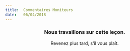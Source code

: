 ```yaml
---
title:  Commentaires Moniteurs
date:   06/04/2018
---
```


### <center>Nous travaillons sur cette leçon.</center>
<center>Revenez plus tard, s'il vous plaît.</center>